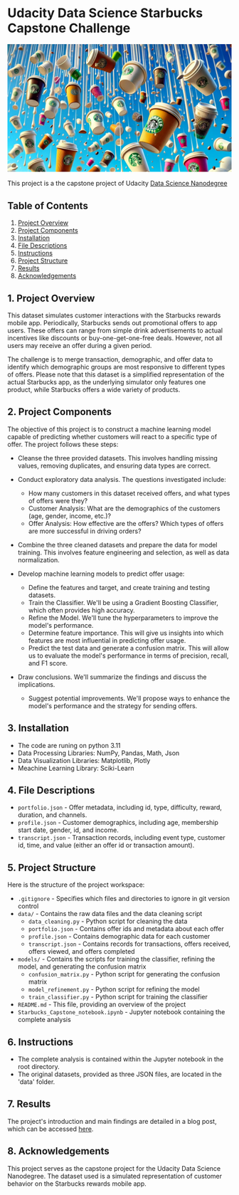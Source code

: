 # Udacity Data  Science Starbucks Capstone Challenge

![](./reports/readme_image2.png)

This project is a the capstone project of Udacity [Data Science Nanodegree](https://www.udacity.com/course/data-scientist-nanodegree--nd025)
## Table of Contents
1. [Project Overview](#overview)
2. [Project Components](#components)
3. [Installation](#installation)
4. [File Descriptions](#descriptions)
5. [Instructions](#instructions)
6. [Project Structure](#structure)
7. [Results](#results)
8. [Acknowledgements](#acknowledgements)

## 1. Project Overview <a name="overview"></a>
This dataset simulates customer interactions with the Starbucks rewards mobile app. Periodically, Starbucks sends out promotional offers to app users. These offers can range from simple drink advertisements to actual incentives like discounts or buy-one-get-one-free deals. However, not all users may receive an offer during a given period. 

The challenge is to merge transaction, demographic, and offer data to identify which demographic groups are most responsive to different types of offers. Please note that this dataset is a simplified representation of the actual Starbucks app, as the underlying simulator only features one product, while Starbucks offers a wide variety of products.

## 2. Project Components <a name="components"></a>
The objective of this project is to construct a machine learning model capable of predicting whether customers will react to a specific type of offer. The project follows these steps:

- Cleanse the three provided datasets. This involves handling missing values, removing duplicates, and ensuring data types are correct.

- Conduct exploratory data analysis. The questions investigated include:
  - How many customers in this dataset received offers, and what types of offers were they?
  - Customer Analysis: What are the demographics of the customers (age, gender, income, etc.)?
  - Offer Analysis: How effective are the offers? Which types of offers are more successful in driving orders?

- Combine the three cleaned datasets and prepare the data for model training. This involves feature engineering and selection, as well as data normalization.

- Develop machine learning models to predict offer usage:
  - Define the features and target, and create training and testing datasets.
  - Train the Classifier. We'll be using a Gradient Boosting Classifier, which often provides high accuracy.
  - Refine the Model. We'll tune the hyperparameters to improve the model's performance.
  - Determine feature importance. This will give us insights into which features are most influential in predicting offer usage.
  - Predict the test data and generate a confusion matrix. This will allow us to evaluate the model's performance in terms of precision, recall, and F1 score.

- Draw conclusions. We'll summarize the findings and discuss the implications.
  - Suggest potential improvements. We'll propose ways to enhance the model's performance and the strategy for sending offers.


## 3. Installation <a name="installation"></a>
- The code are runing on python 3.11
- Data Processing Libraries: NumPy, Pandas, Math, Json
- Data Visualization Libraries: Matplotlib, Plotly
- Meachine Learning Library: Sciki-Learn


## 4. File Descriptions <a name="descriptions"></a>

- `portfolio.json` - Offer metadata, including id, type, difficulty, reward, duration, and channels.
- `profile.json` - Customer demographics, including age, membership start date, gender, id, and income.
- `transcript.json` - Transaction records, including event type, customer id, time, and value (either an offer id or transaction amount).


## 5. Project Structure <a name="structure"></a>

Here is the structure of the project workspace:

- `.gitignore` - Specifies which files and directories to ignore in git version control
- `data/` - Contains the raw data files and the data cleaning script
  - `data_cleaning.py` - Python script for cleaning the data
  - `portfolio.json` - Contains offer ids and metadata about each offer
  - `profile.json` - Contains demographic data for each customer
  - `transcript.json` - Contains records for transactions, offers received, offers viewed, and offers completed
- `models/` - Contains the scripts for training the classifier, refining the model, and generating the confusion matrix
  - `confusion_matrix.py` - Python script for generating the confusion matrix
  - `model_refinement.py` - Python script for refining the model
  - `train_classifier.py` - Python script for training the classifier
- `README.md` - This file, providing an overview of the project
- `Starbucks_Capstone_notebook.ipynb` - Jupyter notebook containing the complete analysis


## 6. Instructions <a name="instructions"></a>
- The complete analysis is contained within the Jupyter notebook in the root directory.
- The original datasets, provided as three JSON files, are located in the 'data' folder.

## 7. Results <a name="results"></a>
The project's introduction and main findings are detailed in a blog post, which can be accessed [here](3).

## 8. Acknowledgements <a name="acknowledgements"></a>
This project serves as the capstone project for the Udacity Data Science Nanodegree. The dataset used is a simulated representation of customer behavior on the Starbucks rewards mobile app.
